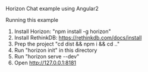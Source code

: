 Horizon Chat example using Angular2

Running this example

1. Install Horizon: "npm install -g horizon"
2. Install RethinkDB: https://rethinkdb.com/docs/install
3. Prep the project "cd dist && npm i && cd .."
4. Run "horizon init" in this directory
5. Run "horizon serve --dev"
6. Open http://127.0.0.1:8181
